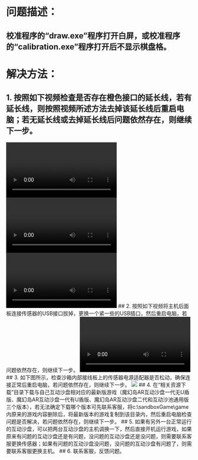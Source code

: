 # 问题描述：
## 校准程序的“draw.exe”程序打开白屏，或校准程序的“calibration.exe”程序打开后不显示棋盘格。
# 解决方法：
## 1. 按照如下视频检查是否存在橙色接口的延长线，若有延长线，则按照视频所述方法去掉该延长线后重启电脑；若无延长线或去掉延长线后问题依然存在，则继续下一步。
<video controls>
    <source src="videos/MagicIsland-Kinect-1-1.mp4" type="video/mp4">
</video>
<video controls>
    <source src="videos/MagicIsland-Kinect-1-2.mp4" type="video/mp4">
</video>
<video controls>
    <source src="videos/MagicIsland-Kinect-1-3.mp4" type="video/mp4">
</video>
## 2. 按照如下视频将主机后面板连接传感器的USB接口拔掉，更换一个紧一些的USB插口，然后重启电脑，若问题依然存在，则继续下一步。
<video controls>
    <source src="videos/MagicIsland-Kinect-1-4.mp4" type="video/mp4">
</video>
## 3. 如下图所示，检查沙箱内部接线板上的传感器电源适配器是否松动，确保连接正常后重启电脑，若问题依然存在，则继续下一步。
<image src="images/MagicIsland-Kinect-1-1.jpg">
</image>
## 4. 在“相关资源下载”目录下载与自己互动沙盘相对应的最新版游戏（魔幻岛AR互动沙盘一代无U盾版、魔幻岛AR互动沙盘一代有U盾版、魔幻岛AR互动沙盘二代和互动沙池通用版三个版本），若无法确定下载哪个版本可先联系客服，将c:\sandboxGame\game内原来的游戏内容删除后，将最新版本的游戏复制到该目录内，然后重启电脑检查问题是否解决，若问题依然存在，则继续下一步。
## 5. 如果有另外一台正常运行的互动沙盘，可以把两台互动沙盘的主机调换一下，然后直接开机运行游戏，如果原来有问题的互动沙盘还是有问题，没问题的互动沙盘还是没问题，则需要联系客服更换传感器；如果有问题的互动沙盘没问题，没问题的互动沙盘有问题了，则需要联系客服更换主机。
## 6. 联系客服，反馈问题。